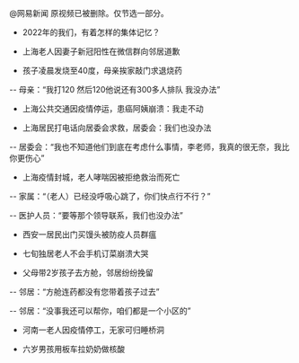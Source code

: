 @网易新闻 原视频已被删除。仅节选一部分。

- 2022年的我们，有着怎样的集体记忆？

- 上海老人因妻子新冠阳性在微信群向邻居道歉

- 孩子凌晨发烧至40度，母亲挨家敲门求退烧药

-- 母亲：“我打120 然后120他说还有300多人排队 我没办法”

- 上海公共交通因疫情停运，患癌阿姨崩溃：我走不动

- 上海居民打电话向居委会求救，居委会：我们也没办法

-- 居委会：“我也不知道他们到底在考虑什么事情，李老师，我真的很无奈，我比你更伤心”

- 上海疫情封城，老人哮喘因被拒绝救治而死亡

-- 家属：“（老人）已经没呼吸心跳了，你们快点行不行？”

-- 医护人员：“要等那个领导联系，我们也没办法”

- 西安一居民出门买馒头被防疫人员群瘟

- 七旬独居老人不会手机订菜崩溃大哭

- 父母带2岁孩子去方舱，邻居纷纷挽留

-- 邻居：“方舱连药都没有您带着孩子过去”

-- 邻居：“没事我还可以帮你，咱们都是一个小区的”

- 河南一老人因疫情停工，无家可归睡桥洞

- 六岁男孩用板车拉奶奶做核酸